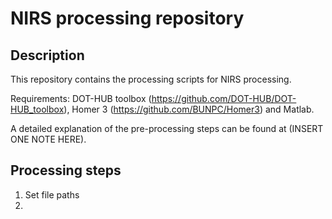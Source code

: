 # NIRS processing repository

## Description

This repository contains the processing scripts for NIRS processing. 

Requirements: DOT-HUB toolbox (https://github.com/DOT-HUB/DOT-HUB_toolbox), Homer 3 (https://github.com/BUNPC/Homer3) and Matlab.

A detailed explanation of the pre-processing steps can be found at (INSERT ONE NOTE HERE). 

## Processing steps

1. Set file paths 
2. 
